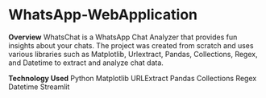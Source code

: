 # WhatsApp-WebApplication

**Overview**
WhatsChat is a WhatsApp Chat Analyzer that provides fun insights about your chats. The project was created from scratch and uses various libraries such as Matplotlib, Urlextract, Pandas, Collections, Regex, and Datetime to extract and analyze chat data.

**Technology Used**
Python
Matplotlib
URLExtract
Pandas
Collections
Regex
Datetime
Streamlit
